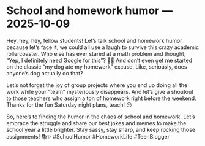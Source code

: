 # School and homework humor — 2025-10-09

Hey, hey, hey, fellow students! Let’s talk school and homework humor because let’s face it, we could all use a laugh to survive this crazy academic rollercoaster. Who else has ever stared at a math problem and thought, “Yep, I definitely need Google for this”? 🤷‍♀️ And don’t even get me started on the classic “my dog ate my homework” excuse. Like, seriously, does anyone’s dog actually do that?

Let’s not forget the joy of group projects where you end up doing all the work while your “team” mysteriously disappears. And let’s give a shoutout to those teachers who assign a ton of homework right before the weekend. Thanks for the fun Saturday night plans, teach! 😒

So, here’s to finding the humor in the chaos of school and homework. Let’s embrace the struggle and share our best jokes and memes to make the school year a little brighter. Stay sassy, stay sharp, and keep rocking those assignments! 📚✨ #SchoolHumor #HomeworkLife #TeenBlogger